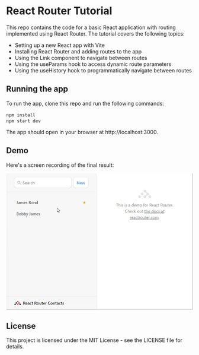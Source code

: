 # React Router Tutorial
This repo contains the code for a basic React application with routing implemented using React Router. The tutorial covers the following topics:

- Setting up a new React app with Vite
- Installing React Router and adding routes to the app
- Using the Link component to navigate between routes
- Using the useParams hook to access dynamic route parameters
- Using the useHistory hook to programmatically navigate between routes

## Running the app
To run the app, clone this repo and run the following commands:

```
npm install
npm start dev
```

The app should open in your browser at http://localhost:3000.

## Demo
Here's a screen recording of the final result:

![React Router Tutorial Demo](screen-recording.gif)

## License
This project is licensed under the MIT License - see the LICENSE file for details.